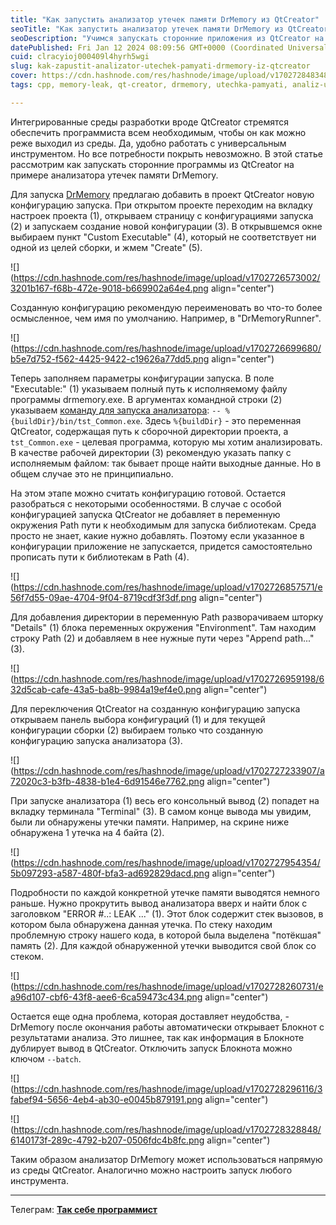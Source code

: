 ```yaml
---
title: "Как запустить анализатор утечек памяти DrMemory из QtCreator"
seoTitle: "Как запустить анализатор утечек памяти DrMemory из QtCreator"
seoDescription: "Учимся запускать сторонние приложения из QtCreator на примере DrMemory"
datePublished: Fri Jan 12 2024 08:09:56 GMT+0000 (Coordinated Universal Time)
cuid: clracyioj000409l4hyrh5wgi
slug: kak-zapustit-analizator-utechek-pamyati-drmemory-iz-qtcreator
cover: https://cdn.hashnode.com/res/hashnode/image/upload/v1702728483483/05fea436-d05f-41f1-87fc-c23e09a997da.png
tags: cpp, memory-leak, qt-creator, drmemory, utechka-pamyati, analiz-utechek-pamyati

---
```


Интегрированные среды разработки вроде QtCreator стремятся обеспечить программиста всем необходимым, чтобы он как можно реже выходил из среды. Да, удобно работать с универсальным инструментом. Но все потребности покрыть невозможно. В этой статье рассмотрим как запускать сторонние программы из QtCreator на примере анализатора утечек памяти DrMemory.

Для запуска [DrMemory](https://drmemory.org/) предлагаю добавить в проект QtCreator новую конфигурацию запуска. При открытом проекте переходим на вкладку настроек проекта (1), открываем страницу с конфигурациями запуска (2) и запускаем создание новой конфигурации (3). В открывшемся окне выбираем пункт "Custom Executable" (4), который не соответствует ни одной из целей сборки, и жмем "Create" (5).

![](https://cdn.hashnode.com/res/hashnode/image/upload/v1702726573002/3201b167-f68b-472e-9018-b669902a64e4.png align="center")

Созданную конфигурацию рекомендую переименовать во что-то более осмысленное, чем имя по умолчанию. Например, в "DrMemoryRunner".

![](https://cdn.hashnode.com/res/hashnode/image/upload/v1702726699680/b5e7d752-f562-4425-9422-c19626a77dd5.png align="center")

Теперь заполняем параметры конфигурации запуска. В поле "Executable:" (1) указываем полный путь к исполняемому файлу программы drmemory.exe. В аргументах командной строки (2) указываем [команду для запуска анализатора](https://drmemory.org/page_running.html#sec_invocation): `-- %{buildDir}/bin/tst_Common.exe`. Здесь `%{buildDir}` - это переменная QtCreator, содержащая путь к сборочной директории проекта, а `tst_Common.exe` - целевая программа, которую мы хотим анализировать. В качестве рабочей директории (3) рекомендую указать папку с исполняемым файлом: так бывает проще найти выходные данные. Но в общем случае это не принципиально.

На этом этапе можно считать конфигурацию готовой. Остается разобраться с некоторыми особенностями. В случае с особой конфигурацией запуска QtCreator не добавляет в переменную окружения Path пути к необходимым для запуска библиотекам. Среда просто не знает, какие нужно добавлять. Поэтому если указанное в конфигурации приложение не запускается, придется самостоятельно прописать пути к библиотекам в Path (4).

![](https://cdn.hashnode.com/res/hashnode/image/upload/v1702726857571/e56f7d55-09ae-4704-9f04-8719cdf3f3df.png align="center")

Для добавления директории в переменную Path разворачиваем шторку "Details" (1) блока переменных окружения "Environment". Там находим строку Path (2) и добавляем в нее нужные пути через "Append path..." (3).

![](https://cdn.hashnode.com/res/hashnode/image/upload/v1702726959198/632d5cab-cafe-43a5-ba8b-9984a19ef4e0.png align="center")

Для переключения QtCreator на созданную конфигурацию запуска открываем панель выбора конфигураций (1) и для текущей конфигурации сборки (2) выбираем только что созданную конфигурацию запуска анализатора (3).

![](https://cdn.hashnode.com/res/hashnode/image/upload/v1702727233907/a72020c3-b3fb-4838-b1e4-6d91546e7762.png align="center")

При запуске анализатора (1) весь его консольный вывод (2) попадет на вкладку терминала "Terminal" (3). В самом конце вывода мы увидим, были ли обнаружены утечки памяти. Например, на скрине ниже обнаружена 1 утечка на 4 байта (2).

![](https://cdn.hashnode.com/res/hashnode/image/upload/v1702727954354/5b097293-a587-480f-bfa3-ad692829dacd.png align="center")

Подробности по каждой конкретной утечке памяти выводятся немного раньше. Нужно прокрутить вывод анализатора вверх и найти блок с заголовком "ERROR #..: LEAK ..." (1). Этот блок содержит стек вызовов, в котором была обнаружена данная утечка. По стеку находим проблемную строку нашего кода, в которой была выделена "потёкшая" память (2). Для каждой обнаруженной утечки выводится свой блок со стеком.

![](https://cdn.hashnode.com/res/hashnode/image/upload/v1702728260731/ea96d107-cbf6-43f8-aee6-6ca59473c434.png align="center")

Остается еще одна проблема, которая доставляет неудобства, - DrMemory после окончания работы автоматически открывает Блокнот с результатами анализа. Это лишнее, так как информация в Блокноте дублирует вывод в QtCreator. Отключить запуск Блокнота можно ключом `--batch`.

![](https://cdn.hashnode.com/res/hashnode/image/upload/v1702728296116/3fabef94-5656-4eb4-ab30-e0045b879191.png align="center")

![](https://cdn.hashnode.com/res/hashnode/image/upload/v1702728328848/6140173f-289c-4792-b207-0506fdc4b8fc.png align="center")

Таким образом анализатор DrMemory может использоваться напрямую из среды QtCreator. Аналогично можно настроить запуск любого инструмента.

---

Телеграм: [**Так себе программист**](https://t.me/mediocre_developer)